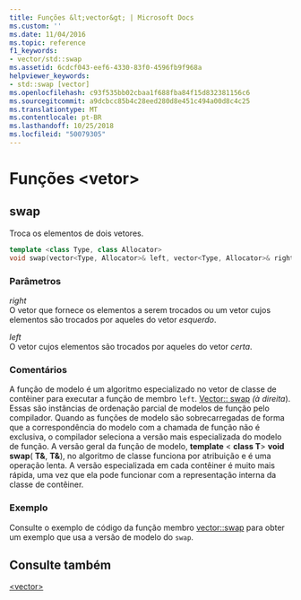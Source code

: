 ```yaml
---
title: Funções &lt;vector&gt; | Microsoft Docs
ms.custom: ''
ms.date: 11/04/2016
ms.topic: reference
f1_keywords:
- vector/std::swap
ms.assetid: 6cdcf043-eef6-4330-83f0-4596fb9f968a
helpviewer_keywords:
- std::swap [vector]
ms.openlocfilehash: c93f535bb02cbaa1f688fba84f15d832381156c6
ms.sourcegitcommit: a9dcbcc85b4c28eed280d8e451c494a00d8c4c25
ms.translationtype: MT
ms.contentlocale: pt-BR
ms.lasthandoff: 10/25/2018
ms.locfileid: "50079305"
---
```

# <a name="ltvectorgt-functions"></a>Funções &lt;vetor&gt;

## <a name="swap"></a>  swap

Troca os elementos de dois vetores.

```cpp
template <class Type, class Allocator>
void swap(vector<Type, Allocator>& left, vector<Type, Allocator>& right);
```

### <a name="parameters"></a>Parâmetros

*right*<br/>
O vetor que fornece os elementos a serem trocados ou um vetor cujos elementos são trocados por aqueles do vetor *esquerdo*.

*left*<br/>
O vetor cujos elementos são trocados por aqueles do vetor *certa*.

### <a name="remarks"></a>Comentários

A função de modelo é um algoritmo especializado no vetor de classe de contêiner para executar a função de membro `left`. [Vector:: swap](../standard-library/vector-class.md) *(à direita*). Essas são instâncias de ordenação parcial de modelos de função pelo compilador. Quando as funções de modelo são sobrecarregadas de forma que a correspondência do modelo com a chamada de função não é exclusiva, o compilador seleciona a versão mais especializada do modelo de função. A versão geral da função de modelo, **template** \< **class T**> **void swap**( **T&**, **T&**), no algoritmo de classe funciona por atribuição e é uma operação lenta. A versão especializada em cada contêiner é muito mais rápida, uma vez que ela pode funcionar com a representação interna da classe de contêiner.

### <a name="example"></a>Exemplo

Consulte o exemplo de código da função membro [vector::swap](../standard-library/vector-class.md) para obter um exemplo que usa a versão de modelo do `swap`.

## <a name="see-also"></a>Consulte também

[\<vector>](../standard-library/vector.md)<br/>
